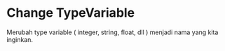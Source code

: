 # Change TypeVariable

Merubah type variable ( integer, string, float, dll ) menjadi nama yang kita inginkan.
